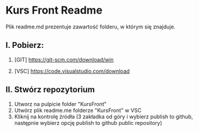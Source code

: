# Kurs Front Readme

Plik readme.md prezentuje zawartość folderu, w którym się znajduje.

## I. Pobierz:


1. [GIT] https://git-scm.com/download/win


2. [VSC] https://code.visualstudio.com/download


## II. Stwórz repozytorium

1. Utworz na pulpicie folder "KursFront"
2. Utwórz plik readme.me folderze "KursFront" w VSC
3. Kliknij na kontrolę źródła (3 zakładka od góry i  wybierz publish to github, następnie wybierz opcję publish to github public repository)